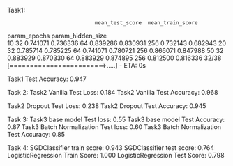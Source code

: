 Task1:


                                mean_test_score  mean_train_score
param_epochs param_hidden_size                                   
10           32                        0.741071          0.736336
             64                        0.839286          0.830931
             256                       0.732143          0.682943
20           32                        0.785714          0.785225
             64                        0.741071          0.780721
             256                       0.866071          0.847988
50           32                        0.883929          0.870330
             64                        0.883929          0.874895
             256                       0.812500          0.816336
32/38 [========================>.....] - ETA: 0s




Task1 Test Accuracy: 0.947


Task 2:
Task2 Vanilla Test Loss: 0.184
Task2 Vanilla Test Accuracy: 0.968

Task2 Dropout Test Loss: 0.238
Task2 Dropout Test Accuracy: 0.945




Task 3: 
Task3 base model Test loss: 0.55
Task3 base model Test Accuracy: 0.87
Task3 Batch Normalization Test loss: 0.60
Task3 Batch Normalization Test Accuracy: 0.85




Task 4: 
SGDClassifier train score: 0.943
SGDClassifier test score: 0.764
LogisticRegression Train Score: 1.000
LogisticRegression Test Score: 0.798
